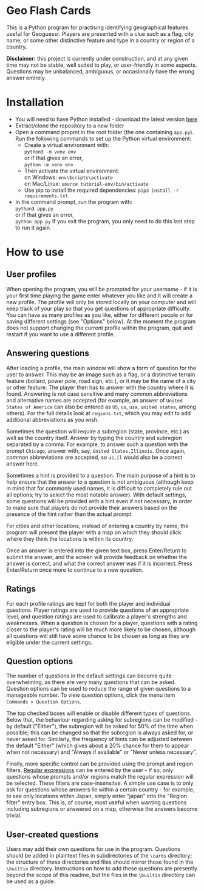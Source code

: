 # Geo Flash Cards

This is a Python program for practising identifying geographical features useful for Geoguessr. Players are presented with a clue such as a flag, city name, or some other distinctive feature and type in a country or region of a country.

**Disclaimer:** this project is currently under construction, and at any given time may not be stable, well suited to play, or user-friendly in some aspects. Questions may be unbalanced, ambiguous, or occasionally have the wrong answer entirely.

# Installation

- You will need to have Python installed - download the latest version [here](https://www.python.org/downloads/)
- Extract/clone the repository to a new folder
- Open a command propmt in the root folder (the one containing ``app.py``). Run the following commands to set up the Python virtual environment:
    * Create a virtual environment with:  
     ``python3 -m venv env``  
     or if that gives an error,  
     ``python -m venv env``  
    * Then activate the virtual environment:  
     on Windows: ``env\Scripts\activate``  
     on Mac/Linux: ``source tutorial-env/bin/activate``
    * Use pip to install the required dependencies:
     ``pip3 install -r requirements.txt``
- In the command prompt, run the program with:  
  ``python3 app.py``  
  or if that gives an error,  
  ``python app.py``
  If you exit the program, you only need to do this last step to run it again.

# How to use
## User profiles

When opening the program, you will be prompted for your username - if it is your first time playing the game enter whatever you like and it will create a new profile. The profile will only be stored locally on your computer and will keep track of your play so that you get questions of appropriate difficulty. You can have as many profiles as you like, either for different people or for saving different settings (see "Options" below). At the moment the program does not support changing the current profile within the program, quit and restart if you want to use a different profile.

## Answering questions

After loading a profile, the main window will show a form of question for the user to answer. This may be an image such as a flag, or a distinctive terrain feature (bollard, power pole, road sign, etc.), or it may be the name of a city or other feature. The player then has to answer with the country where it is found. Answering is not case sensitive and many common abbreviations and alternative names are accepted (for example, an answer of ``United States of America`` can also be entered as ``US``, ``us``, ``usa``, ``united states``, among others). For the full details look at ``regions.txt``, which you may edit to add additional abbreviations as you wish.

Sometimes the question will require a subregion (state, province, etc.) as well as the country itself. Answer by typing the country and subregion separated by a comma. For example, to answer such a question with the prompt ``Chicago``, answer with, say, ``United States,Illinois``. Once again, common abbreviations are accepted, so ``us,il`` would also be a correct answer here.

Sometimes a hint is provided to a question. The main purpose of a hint is to help ensure that the answer to a question is not ambiguous (although keep in mind that for commonly used names, it is difficult to completely rule out all options; try to select the most notable answer). With default settings, some questions will be provided with a hint even if not necessary, in order to make sure that players do not provide their answers based on the presence of the hint rather than the actual prompt.

For cities and other locations, instead of entering a country by name, the program will present the player with a map on which they should click where they think the locations is within its country.

Once an answer is entered into the given text box, press Enter/Return to submit the answer, and the screen will provide feedback on whether the answer is correct, and what the correct answer was if it is incorrect. Press Enter/Return once more to continue to a new question.

## Ratings

For each profile ratings are kept for both the player and individual questions. Player ratings are used to provide questions of an appropriate level, and question ratings are used to calibrate a player's strengths and weaknesses. When a question is chosen for a player, questions with a rating closer to the player's rating will be much more likely to be chosen, although all questions will still have some chance to be chosen as long as they are eligible under the current settings.

## Question options

The number of questions in the default settings can become quite overwhelming, as there are very many questions that can be asked. Question options can be used to reduce the range of given questions to a manageable number. To view question options, click the menu item ``Commands > Question Options``.

The top checked boxes will enable or disable different types of questions. Below that, the behaviour regarding asking for subregions can be modified - by default ("Either"), the subregion will be asked for 50% of the time when possible; this can be changed so that the subregion is always asked for, or never asked for. Similarly, the frequency of hints can be adjusted between the default "Either" (which gives about a 20% chance for them to appear when not necessary) and "Always if available" or "Never unless necessary".

Finally, more specific control can be provided using the prompt and region filters. [Regular expressions](https://docs.python.org/3/howto/regex.html#regex-howto) can be entered by the user - if so, only questions whose prompts and/or regions match the regular expression will be selected. These filters are case-insensitve. A simple use case is to only ask for questions whose answers lie within a certain country - for example, to see only locations within Japan, simply enter "japan" into the "Region filter" entry box. This is, of course, most useful when wanting questions including subregions or answered on a map, otherwise the answers become trivial.

## User-created questions

Users may add their own questions for use in the program. Questions should be added in plaintext files in subdirectories of the ``\cards`` directory; the structure of these directories and files should mirror those found in the ``\builtin`` directory. Instructions on how to add these questions are presently beyond the scope of this readme, but the files in the ``\builtin`` directory can be used as a guide.